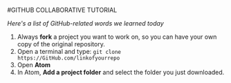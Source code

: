 
#GITHUB COLLABORATIVE TUTORIAL

*Here's a list of GitHub-related words we learned today*
1. Always **fork** a project you want to work on, so you can have your own copy of the original repository.
2. Open a terminal and type: `git clone https://GitHub.com/linkofyourrepo`
3. Open **Atom**
4. In Atom, **Add a project folder** and select the folder you just downloaded.
